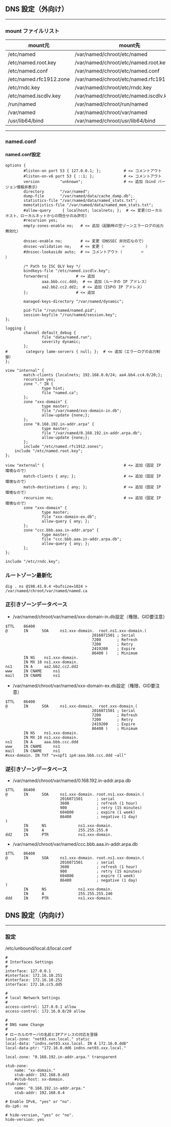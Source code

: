 
## DNS 設定（外向け）
------------------------------------------------------

### mount ファイルリスト
| mount元	| mount先 |
| ------- | ------- |
| /etc/named | /var/named/chroot/etc/named |
| /etc/named.root.key | /var/named/chroot/etc/named.root.key |
| /etc/named.conf | /var/named/chroot/etc/named.conf |
| /etc/named.rfc1912.zone | /var/named/chroot/etc/named.rfc1912.zones |
| /etc/rndc.key | /var/named/chroot/etc/rndc.key |
| /etc/named.iscdlv.key | /var/named/chroot/etc/named.iscdlv.key |
| /run/named | /var/named/chroot/run/named |
| /var/named | /var/named/chroot/var/named |
| /usr/lib64/bind | /var/named/chroot/usr/lib64/bind |

---------------------------------------------------
### named.conf
#### named.conf設定
```
options {
        #listen-on port 53 { 127.0.0.1; };          # <= コメントアウト
        #listen-on-v6 port 53 { ::1; };             # <= コメントアウト
        version         "unknown";                  # <= 追加（bind バージョン情報非表示）
        directory       "/var/named";
        dump-file       "/var/named/data/cache_dump.db";
        statistics-file "/var/named/data/named_stats.txt";
        memstatistics-file "/var/named/data/named_mem_stats.txt";
        #allow-query     { localhost; localnets; };  # <= 変更(ローカルホスト、ローカルネットからの問合せのみ許可)
        #recursion yes;
        empty-zones-enable no;   # <= 追加（起動時の空ゾーンエラーログの出力無効化）

        dnssec-enable no;        # <= 変更（DNSSEC 非対応なので）
        dnssec-validation no;    # <= 変更（        〃         ）
        #dnssec-lookaside auto;  # <= コメントアウト（        〃         ）

        /* Path to ISC DLV key */
        bindkeys-file "/etc/named.iscdlv.key";
        forwarders{            # <= 追加
                aaa.bbb.ccc.ddd;  # <= 追加（ルータの IP アドレス）
                aa2.bb2.cc2.dd2;  # <= 追加（ISPの IP アドレス）
        };                     # <= 追加

        managed-keys-directory "/var/named/dynamic";

        pid-file "/run/named/named.pid";
        session-keyfile "/run/named/session.key";
};

logging {
        channel default_debug {
                file "data/named.run";
                severity dynamic;
        };
#        category lame-servers { null; };  # <= 追加（エラーログの出力制御）
};

view "internal" {						
        match-clients {localnets; 192.168.0.0/24; aa4.bb4.cc4.0/20;};						
        recursion yes;						
        zone "." IN {
                type hint;
                file "named.ca";
        };
        zone "xxx-domain" {						
                type master;						
                file "/var/named/xxx-domain-in.db";						
                allow-update {none;};						
        };
        zone "0.168.192.in-addr.arpa" {						
                type master;						
                file "/var/named/0.168.192.in-addr.arpa.db";						
                allow-update {none;};						
        };						
        include "/etc/named.rfc1912.zones";						
	include "/etc/named.root.key";
};

view "external" {                                   # <= 追加（固定 IP 環境なので）
        match-clients { any; };                     # <= 追加（固定 IP 環境なので）
        match-destinations { any; };                # <= 追加（固定 IP 環境なので）
        recursion no;                               # <= 追加（固定 IP 環境なので）
        zone "xxx-domain" {
                type master;
                file "xxx-domain-ex.db";
                allow-query { any; };
        };
        zone "ccc.bbb.aaa.in-addr.arpa" {
                type master;
                file "ccc.bbb.aaa.in-addr.arpa.db";
                allow-query { any; };
        };
};

include "/etc/rndc.key";								
```

### ルートゾーン最新化
```
dig . ns @198.41.0.4 +bufsize=1024 > /var/named/chroot/var/named/named.ca
```

### 正引きゾーンデータベース
* /var/named/chroot/var/named/xxx-domain-in.db設定（権限、GID要注意）
```
$TTL    86400
@       IN      SOA     ns1.xxx-domain.  root.ns1.xxx-domain.(
                                      2016071501 ; Serial
                                      7200       ; Refresh
                                      7200       ; Retry
                                      2419200    ; Expire
                                      86400 )    ; Minimum
        IN NS    ns1.xxx-domain.
        IN MX 10 ns1.xxx-domain.
ns1     IN A     aa2.bb2.cc2.dd2
www     IN CNAME     ns1
mail    IN CNAME     ns1
```

* /var/named/chroot/var/named/xxx-domain-ex.db設定（権限、GID要注意）
```
$TTL    86400
@       IN      SOA     ns1.xxx-domain.  root.xxx-domain.(
                                      2016071501 ; Serial
                                      7200       ; Refresh
                                      7200       ; Retry
                                      2419200    ; Expire
                                      86400 )    ; Minimum
        IN NS    ns1.xxx-domain.
        IN MX 10 ns1.xxx-domain.
ns1     IN A     aaa.bbb.ccc.ddd
www     IN CNAME     ns1
mail    IN CNAME     ns1
#xxx-domain. IN TXT "v=spf1 ip4:aaa.bbb.ccc.ddd ~all"
```

### 逆引きゾーンデータベース
* /var/named/chroot/var/named/0.168.192.in-addr.arpa.db
```
$TTL    86400
@       IN      SOA     ns1.xxx-domain. root.ns1.xxx-domain.(
                        2016071501      ; serial
                        3600            ; refresh (1 hour)
                        900             ; retry (15 minutes)
                        604800          ; expire (1 week)
                        86400           ; negative (1 day)
)
        IN      NS              ns1.xxx-domain.
        IN      A               255.255.255.0
dd2     IN      PTR             ns1.xxx-domain.
```

* /var/named/chroot/var/named/ccc.bbb.aaa.in-addr.arpa.db
```
$TTL    86400
@       IN      SOA     ns1.xxx-domain. root.ns1.xxx-domain.(
                        2016071501      ; serial
                        3600            ; refresh (1 hour)
                        900             ; retry (15 minutes)
                        604800          ; expire (1 week)
                        86400           ; negative (1 day)
)
        IN      NS              ns1.xxx-domain.
        IN      A               255.255.255.240
ddd     IN      PTR             ns1.xxx-domain.
```


## DNS 設定（内向け）
------------------------------------------------------------------------
### 設定
/etc/unbound/local.d/local.conf
```
#
# Interfaces Settings
#
interface: 127.0.0.1
#interface: 172.16.10.251
#interface: 172.16.10.252
interface: 172.16.cc5.dd5
 
#
# local Network Settings
#
access-control: 127.0.0.1 allow
access-control: 172.16.0.0/20 allow

#
# DNS name Change
#
# ローカルのサーバの名前とIPアドレスの対応を登録
local-zone: "net03.xxx.local." static
local-data: "indns.net03.xxx.local. IN A 172.16.0.dd6"
local-data-ptr: "172.16.0.dd6 indns.net03.xxx.local."

local-zone: "0.168.192.in-addr.arpa." transparent

stub-zone:
    name: "xx-domain."
    stub-addr: 192.168.0.dd3
    #stub-host: xx-domain.
stub-zone:
    name: "0.168.192.in-addr.arpa."
    stub-addr: 192.168.0.4

# Enable IPv6, "yes" or "no".
do-ip6: no

# hide-version, "yes" or "no".
hide-version: yes
```
